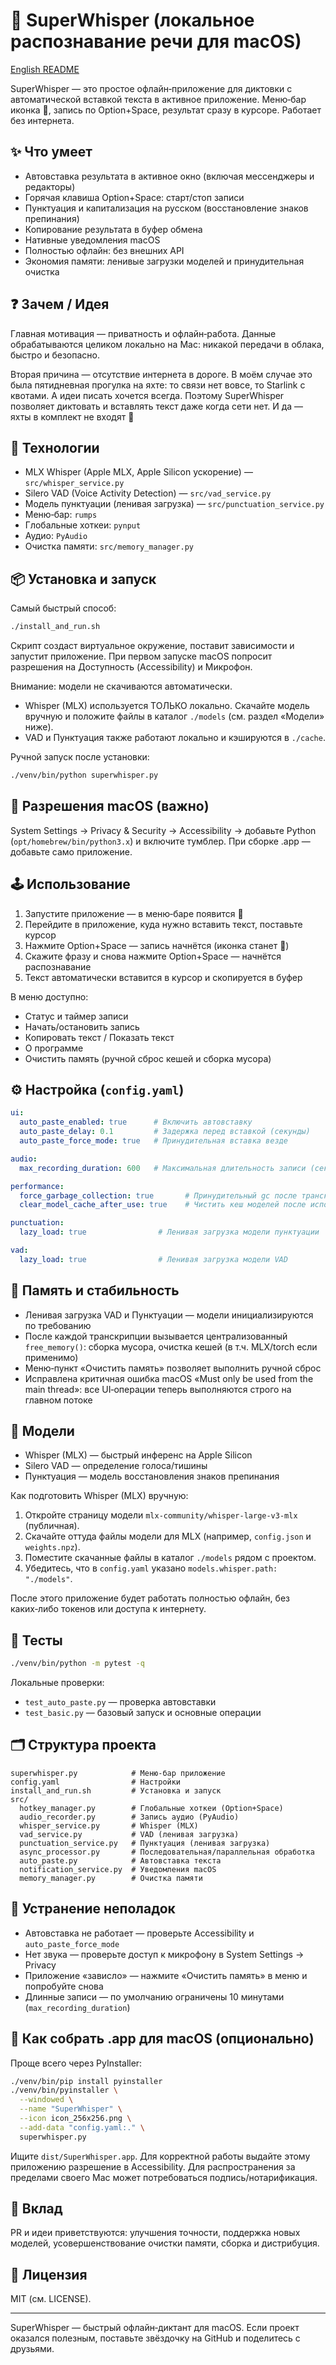 # 🎤 SuperWhisper (локальное распознавание речи для macOS)

[English README](README_EN.md)

SuperWhisper — это простое офлайн‑приложение для диктовки с автоматической
вставкой текста в активное приложение. Меню‑бар иконка 🎤, запись по
Option+Space, результат сразу в курсоре. Работает без интернета.

## ✨ Что умеет

- Автовставка результата в активное окно (включая мессенджеры и редакторы)
- Горячая клавиша Option+Space: старт/стоп записи
- Пунктуация и капитализация на русском (восстановление знаков препинания)
- Копирование результата в буфер обмена
- Нативные уведомления macOS
- Полностью офлайн: без внешних API
- Экономия памяти: ленивые загрузки моделей и принудительная очистка

## ❓ Зачем / Идея

Главная мотивация — приватность и офлайн‑работа. Данные обрабатываются
целиком локально на Mac: никакой передачи в облака, быстро и безопасно.

Вторая причина — отсутствие интернета в дороге. В моём случае это была
пятидневная прогулка на яхте: то связи нет вовсе, то Starlink с квотами.
А идеи писать хочется всегда. Поэтому SuperWhisper позволяет диктовать и
вставлять текст даже когда сети нет. И да — яхты в комплект не входят 🙂

## 🧱 Технологии

- MLX Whisper (Apple MLX, Apple Silicon ускорение) — `src/whisper_service.py`
- Silero VAD (Voice Activity Detection) — `src/vad_service.py`
- Модель пунктуации (ленивая загрузка) — `src/punctuation_service.py`
- Меню‑бар: `rumps`
- Глобальные хоткеи: `pynput`
- Аудио: `PyAudio`
- Очистка памяти: `src/memory_manager.py`

## 📦 Установка и запуск

Самый быстрый способ:

```bash
./install_and_run.sh
```

Скрипт создаст виртуальное окружение, поставит зависимости и запустит
приложение. При первом запуске macOS попросит разрешения на Доступность
(Accessibility) и Микрофон.

Внимание: модели не скачиваются автоматически.

- Whisper (MLX) используется ТОЛЬКО локально. Скачайте модель вручную и
  положите файлы в каталог `./models` (см. раздел «Модели» ниже).
- VAD и Пунктуация также работают локально и кэшируются в `./cache`.

Ручной запуск после установки:

```bash
./venv/bin/python superwhisper.py
```

## 🔐 Разрешения macOS (важно)

System Settings → Privacy & Security → Accessibility → добавьте Python
(`opt/homebrew/bin/python3.x`) и включите тумблер. При сборке .app — добавьте
само приложение.

## 🕹 Использование

1) Запустите приложение — в меню‑баре появится 🎤
2) Перейдите в приложение, куда нужно вставить текст, поставьте курсор
3) Нажмите Option+Space — запись начнётся (иконка станет 🔴)
4) Скажите фразу и снова нажмите Option+Space — начнётся распознавание
5) Текст автоматически вставится в курсор и скопируется в буфер

В меню доступно:

- Статус и таймер записи
- Начать/остановить запись
- Копировать текст / Показать текст
- О программе
- Очистить память (ручной сброс кешей и сборка мусора)

## ⚙️ Настройка (`config.yaml`)

```yaml
ui:
  auto_paste_enabled: true      # Включить автовставку
  auto_paste_delay: 0.1         # Задержка перед вставкой (секунды)
  auto_paste_force_mode: true   # Принудительная вставка везде

audio:
  max_recording_duration: 600   # Максимальная длительность записи (сек)

performance:
  force_garbage_collection: true       # Принудительный gc после транскрипции
  clear_model_cache_after_use: true    # Чистить кеш моделей после использования

punctuation:
  lazy_load: true                # Ленивая загрузка модели пунктуации

vad:
  lazy_load: true                # Ленивая загрузка модели VAD
```

## 🧠 Память и стабильность

- Ленивая загрузка VAD и Пунктуации — модели инициализируются по требованию
- После каждой транскрипции вызывается централизованный `free_memory()`:
  сборка мусора, очистка кешей (в т.ч. MLX/torch если применимо)
- Меню‑пункт «Очистить память» позволяет выполнить ручной сброс
- Исправлена критичная ошибка macOS «Must only be used from the main thread»:
  все UI‑операции теперь выполняются строго на главном потоке

## 🔬 Модели

- Whisper (MLX) — быстрый инференс на Apple Silicon
- Silero VAD — определение голоса/тишины
- Пунктуация — модель восстановления знаков препинания

Как подготовить Whisper (MLX) вручную:

1) Откройте страницу модели `mlx-community/whisper-large-v3-mlx` (публичная).
2) Скачайте оттуда файлы модели для MLX (например, `config.json` и `weights.npz`).
3) Поместите скачанные файлы в каталог `./models` рядом с проектом.
4) Убедитесь, что в `config.yaml` указано `models.whisper.path: "./models"`.

После этого приложение будет работать полностью офлайн, без каких‑либо токенов
или доступа к интернету.

## 🧪 Тесты

```bash
./venv/bin/python -m pytest -q
```

Локальные проверки:

- `test_auto_paste.py` — проверка автовставки
- `test_basic.py` — базовый запуск и основные операции

## 🗂 Структура проекта

```text
superwhisper.py            # Меню‑бар приложение
config.yaml                # Настройки
install_and_run.sh         # Установка и запуск
src/
  hotkey_manager.py        # Глобальные хоткеи (Option+Space)
  audio_recorder.py        # Запись аудио (PyAudio)
  whisper_service.py       # Whisper (MLX)
  vad_service.py           # VAD (ленивая загрузка)
  punctuation_service.py   # Пунктуация (ленивая загрузка)
  async_processor.py       # Последовательная/параллельная обработка
  auto_paste.py            # Автовставка текста
  notification_service.py  # Уведомления macOS
  memory_manager.py        # Очистка памяти
```

## 🧰 Устранение неполадок

- Автовставка не работает — проверьте Accessibility и `auto_paste_force_mode`
- Нет звука — проверьте доступ к микрофону в System Settings → Privacy
- Приложение «зависло» — нажмите «Очистить память» в меню и попробуйте снова
- Длинные записи — по умолчанию ограничены 10 минутами (`max_recording_duration`)

## 🍏 Как собрать .app для macOS (опционально)

Проще всего через PyInstaller:

```bash
./venv/bin/pip install pyinstaller
./venv/bin/pyinstaller \
  --windowed \
  --name "SuperWhisper" \
  --icon icon_256x256.png \
  --add-data "config.yaml:." \
  superwhisper.py
```

Ищите `dist/SuperWhisper.app`. Для корректной работы выдайте этому приложению
разрешение в Accessibility. Для распространения за пределами своего Mac может
потребоваться подпись/нотарификация.

## 🤝 Вклад

PR и идеи приветствуются: улучшения точности, поддержка новых моделей,
усовершенствование очистки памяти, сборка и дистрибуция.

## 📜 Лицензия

MIT (см. LICENSE).

---

SuperWhisper — быстрый офлайн‑диктант для macOS. Если проект оказался полезным,
поставьте звёздочку на GitHub и поделитесь с друзьями.
